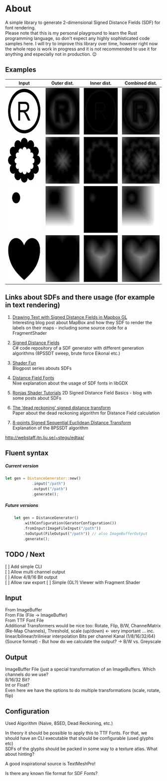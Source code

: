 # About

A simple library to generate 2-dimensional Signed Distance Fields (SDF) for 
font rendering.  
Please note that this is my personal playground to learn the Rust programming 
language, so don't expect any highly sophisticated code samples here. 
I will try to improve this library over time, however right now the whole repo
is work in progress and it is not recommended to use it for anything 
and especially not in production. 😉

## Examples

| Input | Outer dist. | Inner dist. | Combined dist.
| --- | --- | --- | --- |  
| <img alt="input image 1" src="assets/example_1_rgba_512x512.png" width="150" height="150" /> | <img alt="outer distance 1" src="output/odf_example_1_512x512.png" width="150" height="150" /> | <img alt="inner distance 1" src="output/idf_example_1_512x512.png" width="150" height="150" /> | <img alt="combined distance 1" src="output/cdf_example_1_512x512.png" width="150" height="150" /> 
| <img alt="input image 2" src="assets/example_2_rgba_512x512.png" width="150" height="150" /> | <img alt="outer distance 2" src="output/odf_example_2_512x512.png" width="150" height="150" /> | <img alt="inner distance 2" src="output/idf_example_2_512x512.png" width="150" height="150" /> | <img alt="combined distance 2" src="output/cdf_example_2_512x512.png" width="150" height="150" />
| <img alt="input image 3" src="assets/example_3_rgba_512x512.png" width="150" height="150" /> | <img alt="outer distance 3" src="output/odf_example_3_512x512.png" width="150" height="150" /> | <img alt="inner distance 3" src="output/idf_example_3_512x512.png" width="150" height="150" /> | <img alt="combined distance 3" src="output/cdf_example_3_512x512.png" width="150" height="150" />
| <img alt="input image 4" src="assets/example_4_rgba_512x512.png" width="150" height="150" /> | <img alt="outer distance 4" src="output/odf_example_4_512x512.png" width="150" height="150" /> | <img alt="inner distance 4" src="output/idf_example_4_512x512.png" width="150" height="150" /> | <img alt="combined distance 4" src="output/cdf_example_4_512x512.png" width="150" height="150" />


## Links about SDFs and there usage (for example in text rendering) 

1) [Drawing Text with Signed Distance Fields in Mapbox GL](https://blog.mapbox.com/drawing-text-with-signed-distance-fields-in-mapbox-gl-b0933af6f817)  
Interesting blog post about MapBox and how they SDF to render the labels on their maps - 
including some source code for a FragmentShader

1) [Signed Distance Fields](https://github.com/chriscummings100/signeddistancefields/blob/master/Assets/SignedDistanceFields/SignedDistanceFieldGenerator.cs)  
C# code repository of a SDF generator with different generation algorithms 
(8PSSDT sweep, brute force Eikonal etc.)

1) [Shader Fun](https://shaderfun.com/)  
Blogpost series abouts SDFs

1) [Distance Field Fonts](https://github.com/libgdx/libgdx/wiki/Distance-field-fonts)  
Nixe explanation about the usage of SDF fonts in libGDX  

1) [Ronjas Shader Tutorials](https://www.ronja-tutorials.com/2018/11/10/2d-sdf-basics.html)
2D Signed Distance Field Basics - blog with some posts about SDFs

1) [The ‘dead reckoning’ signed distance transform](https://perso.ensta-paris.fr/~manzaner/Download/IAD/Grevera_04.pdf)  
Paper about the dead reckoning algorithm for Distance Field calculation

1) [8-points Signed Sequential Euclidean Distance Transform](https://github.com/Lisapple/8SSEDT)  
Explanation of the 8PSSDT algorithm

http://webstaff.itn.liu.se/~stegu/edtaa/

## Fluent syntax

##### Current version
```rust
let gen = DistanceGenerator::new()
            .input("/path")
            .output("/path")
            .generate();
```

##### Future versions

```rust
    let gen = DistanceGenerator()
        .withConfiguration(GeratorConfiguration())
        .fromInput(ImageFileInput("/path"))
        .toOutput(FileOutput("/path")) // also ImageBufferOutput
        .generate();
```

## TODO / Next

[ ] Add simple CLI  
[ ] Allow multi channel output  
[ ] Allow 4/8/16 Bit output  
[ ] Allow raw export
[ ] Simple (GL?) Viewer with Fragment Shader 

## Input
From ImageBuffer  
From File (File -> ImageBuffer)  
From TTF Font File  
Additional Transformers would be nice too:
Rotate, Flip, B/W, ChannelMatrix (Re-Map Channels), Threshold,
scale (up/down) <- very important ... inc. linear/bilinear/triliniear interpolation
Bits per channel Kanal (1/8/16/32/64) (Source format) - 
But how do we calculate the output? ->  B/W vs. Greyscale

## Output  
ImageBuffer
File (just a special transformation of an ImageBuffers. Which channels do we use?   
8/16/32 Bit?  
Int or Float?  
Even here we have the options to do multiple transformations (scale, rotate, flip)  


## Configuration  
Used Algorithm (Naive, 8SED, Dead Reckoning, etc.)

In theory it should be possible to apply this to TTF Fonts. For that, we should have an CLI executable
that should be configurable (used glyphs etc)  
SDFs of the glyphs should be packed in some way to a texture atlas. What about hinting?

A good inspirational source is TextMeshPro!

Is there any known file format for SDF Fonts?
